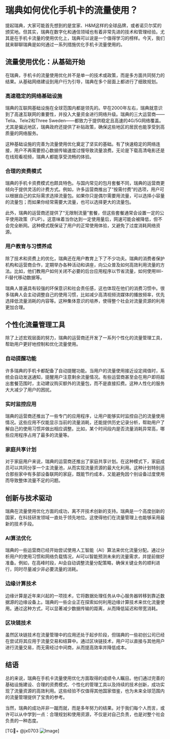 # 瑞典如何优化手机卡的流量使用？

提起瑞典，大家可能首先想到的是宜家、H&M这样的全球品牌，或者诺贝尔奖的颁奖地。但其实，瑞典在数字化和通信领域也有着非常先进的技术和管理经验。尤其是在手机卡流量的使用优化上，瑞典可以说是一个值得学习的榜样。今天，我们就来聊聊瑞典是如何通过一系列措施优化手机卡流量使用的。

## 流量使用优化：从基础开始

在瑞典，手机卡的流量使用优化并不是单一的技术或政策，而是多方面共同努力的结果。从基础网络建设到用户行为引导，瑞典在多个层面上都进行了细致规划。

### 高速稳定的网络基础设施

瑞典的互联网基础设施在全球范围内都是领先的。早在2000年左右，瑞典就意识到了高速互联网的重要性，并投入大量资金进行网络升级。瑞典的三大运营商——Telia、Tele2和Three Sweden——都致力于提供稳定且高速的4G/5G网络覆盖。尤其是偏远地区，瑞典政府还提供了补贴政策，确保这些地区的居民也能享受到高质量的网络服务。

这种基础设施的完善为流量使用优化奠定了坚实的基础。有了快速稳定的网络连接，用户不再需要担心数据传输速度过慢导致流量浪费。无论是下载高清电影还是在线观看视频，瑞典人都能享受流畅的体验。

### 合理的资费模式

瑞典的手机卡资费模式也颇具特色。与国内常见的包月套餐不同，瑞典的运营商更倾向于提供灵活的计费方式。例如，许多运营商推出了“按需付费”的选项，用户可以根据自己的实际需求选择流量包。如果你只是偶尔需要用流量，可以选择小容量的流量包；而如果你经常需要大流量，也可以选择更大的流量包。

此外，瑞典的运营商还提供了“无限制流量”套餐，但这些套餐通常会设置一定的公平使用政策（FUP）。这意味着当你达到一定使用量后，网速可能会被降低，但不会完全断网。这种模式既保证了用户的正常使用体验，又避免了过度消耗网络资源。

### 用户教育与习惯养成

除了技术和资费上的优化，瑞典还在用户教育上下了不少功夫。瑞典的消费者保护机构和运营商合作，定期举办各种活动和讲座，向公众普及如何高效利用流量的方法。比如，他们教用户如何关闭不必要的后台应用程序以节省流量，如何使用Wi-Fi替代移动数据等。

瑞典人普遍具有较强的环保意识和社会责任感，这也体现在他们的消费习惯中。很多瑞典人会主动调整自己的使用习惯，比如减少高清视频流媒体的播放频率，优先选择低流量消耗的内容等。这种集体意识的培养，使得整个社会对流量资源的利用更加合理。

## 个性化流量管理工具

除了上述宏观层面的努力，瑞典的运营商还开发了一系列个性化的流量管理工具，帮助用户更好地控制和优化流量使用。

### 自动提醒功能

许多瑞典的手机卡都配备了自动提醒功能。当用户的流量使用接近设定阈值时，系统会自动发送通知，提醒用户注意剩余流量情况。有些运营商甚至会在用户即将超出套餐范围时，主动建议购买额外的流量包，而不是直接扣费。这种人性化的服务大大减少了用户的困扰。

### 实时监控应用

瑞典的运营商还推出了一些专门的应用程序，让用户能够实时监控自己的流量使用情况。这些应用不仅能显示当前的流量消耗，还能提供历史记录分析，帮助用户了解自己的使用习惯并做出相应调整。比如，某个时间段内是否流量消耗异常高，哪些应用程序占用了最多的流量等。

### 家庭共享计划

对于家庭用户来说，瑞典的运营商还推出了家庭共享计划。在这种模式下，家庭成员可以共同分享一个主流量池，从而实现流量资源的最大化利用。这种计划特别适合那些家中有多部设备联网的家庭，既能节约成本，又能避免因个别设备过度使用而导致整体流量不足的问题。

## 创新与技术驱动

瑞典在流量使用优化方面的成功，离不开技术创新的支持。瑞典是一个高度创新的国家，在科技研发领域一直处于领先地位。这使得他们在流量管理上也能够采用最新的技术手段。

### AI算法优化

瑞典的一些运营商已经开始尝试使用人工智能（AI）算法来优化流量分配。通过分析用户的使用习惯和网络负载情况，AI可以智能预测未来的流量需求，并提前做好准备。例如，在高峰时段，AI会自动调整流量分配策略，确保关键业务的顺利进行，同时尽量减少非必要流量的消耗。

### 边缘计算技术

边缘计算是近年来兴起的一项技术，它将数据处理任务从中心服务器转移到靠近数据源的边缘设备上。瑞典的一些企业正在探索如何利用边缘计算技术来优化流量使用。通过这种方式，可以显著减少数据传输的距离，从而降低延迟和带宽消耗。

### 区块链技术

虽然区块链技术在流量管理中的应用还处于起步阶段，但瑞典的一些初创公司已经在尝试将其应用于流量交易和结算中。通过区块链技术，用户可以直接与其他用户进行流量交易，而无需经过中间商，从而提高效率并降低成本。

## 结语

总的来说，瑞典在手机卡流量使用优化方面取得的成绩令人瞩目。他们通过完善的基础设施建设、合理的资费模式、个性化的管理工具以及持续的技术创新，成功实现了流量资源的高效利用。这些经验不仅值得其他国家借鉴，也为未来全球范围内的流量管理提供了宝贵的参考。

当然，瑞典的成功并非一蹴而就，而是多年努力的结果。对于我们每个人而言，或许可以从中学到一点：合理规划和使用资源，不仅是对自己负责，也是对整个社会负责的一种态度。

[TG💪+ @jx0703 ![Image](https://github.com/user-attachments/assets/dbca1d08-cadb-493c-b0ec-ad6f7a83f270)]